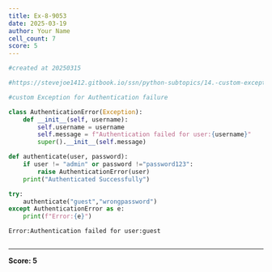 ```yaml
---
title: Ex-8-9053
date: 2025-03-19
author: Your Name
cell_count: 7
score: 5
---
```


```python
#created at 20250315
```


```python
#https://stevejoe1412.gitbook.io/ssn/python-subtopics/14.-custom-exceptions
```


```python
#custom Exception for Authentication failure
```


```python
class AuthenticationError(Exception):
    def __init__(self, username):
        self.username = username
        self.message = f"Authentication failed for user:{username}"
        super().__init__(self.message)
```


```python
def authenticate(user, password):
    if user != "admin" or password !="password123":
        raise AuthenticationError(user)
    print("Authenticated Successfully")
```


```python
try:
    authenticate("guest","wrongpassword")
except AuthenticationError as e:
    print(f"Error:{e}")
```

    Error:Authentication failed for user:guest



```python

```


---
**Score: 5**